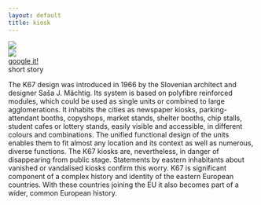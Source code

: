 ```yaml
---
layout: default
title: kiosk
---
```


<section>
	<img class="kiosk" src="{{ site.baseurl }}/assets/images/backgrounds/ikone/kiosk_blue_blur.jpg">
	<div class="icons-presentation">
		<div class="icons-about">	
			<img class="animated fadeInLeft" src="{{ site.baseurl }}/assets/images/svg-thin/kiosk-w.svg" >
				<a href="https://www.google.si/search?q=kiosk+k-67&es_sm=93&biw=1301&bih=579&source=lnms&tbm=isch&sa=X&ei=2V5GVM7oKcH8ygPCmIDQBQ&ved=0CAYQ_AUoAQ#tbm=isch&q=kiosk+k67&spell=1" target="_blank">
					<div class="btn animated fadeInUp">google it!</div>
				</a>
		</div>
		<div class="text animated slideInUp">
			<div class="btn">short story</div>
			<p>The K67 design was introduced in 1966 by the Slovenian architect and designer Saša J. Mächtig. Its system is based on polyfibre reinforced modules, which could be used as single units or combined to large agglomerations. It inhabits the cities as newspaper kiosks, parking-attendant booths, copyshops, market stands, shelter booths, chip stalls, student cafes or lottery stands, easily visible and accessible, in different colours and combinations. The unified functional design of the units enables them to fit almost any location and its context as well as numerous, diverse functions.
			The K67 kiosks are, nevertheless, in danger of disappearing from public stage. Statements by eastern inhabitants about vanished or vandalised kiosks confirm this worry. K67 is significant component of a complex history and identity of the eastern European countries. With these countries joining the EU it also becomes part of a wider, common European history.</p>
		</div>
	</div>
</section>